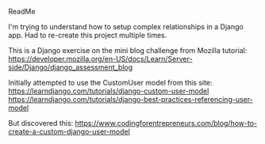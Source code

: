 ReadMe

I'm trying to understand how to setup complex relationships in a Django app. Had to re-create this project multiple times.

This is a Django exercise on the mini blog challenge from Mozilla tutorial:
https://developer.mozilla.org/en-US/docs/Learn/Server-side/Django/django_assessment_blog

Initially attempted to use the CustomUser model from this site: 
https://learndjango.com/tutorials/django-custom-user-model
https://learndjango.com/tutorials/django-best-practices-referencing-user-model

But discovered this:
https://www.codingforentrepreneurs.com/blog/how-to-create-a-custom-django-user-model

